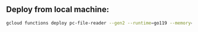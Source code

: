 

## Deploy from local machine:
```bash
gcloud functions deploy pc-file-reader --gen2 --runtime=go119 --memory=16Gi --region=us-central1 --source=. --entry-point=ProcessFile --trigger-event-filters="type=google.cloud.storage.object.v1.finalized" --trigger-event-filters="bucket=pc-file"
```
